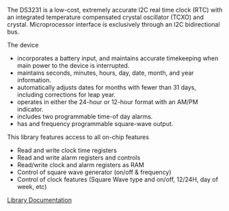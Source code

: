 The DS3231 is a low-cost, extremely accurate I2C real time clock (RTC) with an 
integrated temperature compensated crystal oscillator (TCXO) and crystal. Microprocessor interface is exclusively through an I2C bidirectional bus.

The device 
* incorporates a battery input, and maintains accurate timekeeping when main power to the device is interrupted. 
* maintains seconds, minutes, hours, day, date, month, and year information. 
* automatically adjusts dates for months with fewer than 31 days, including corrections for leap year. 
* operates in either the 24-hour or 12-hour format with an AM/PM indicator.
* includes two programmable time-of day alarms.
* has and frequency programmable square-wave output.

This library features access to all on-chip features
* Read and write clock time registers
* Read and write alarm registers and controls
* Read/write clock and alarm registers as RAM
* Control of square wave generator (on/off & frequency)
* Control of clock features (Square Wave type and on/off, 12/24H, day of week, etc)

[Library Documentation](https://majicdesigns.github.io/DS3231/)